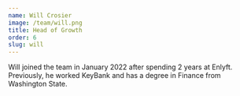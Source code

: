 ```yaml
---
name: Will Crosier
image: /team/will.png
title: Head of Growth
order: 6
slug: will
---
```

Will joined the team in January 2022 after spending 2 years at Enlyft. Previously, he worked KeyBank and has a degree in Finance from Washington State.
